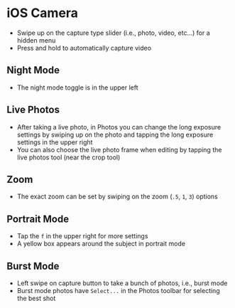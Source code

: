 # iOS Camera

- Swipe up on the capture type slider (i.e., photo, video, etc...) for a hidden menu
- Press and hold to automatically capture video

## Night Mode

- The night mode toggle is in the upper left

## Live Photos

- After taking a live photo, in Photos you can change the long exposure settings by swiping up on the photo and tapping the long exposure settings in the upper right
- You can also choose the live photo frame when editing by tapping the live photos tool (near the crop tool)

## Zoom

- The exact zoom can be set by swiping on the zoom (`.5`, `1`, `3`) options

## Portrait Mode

- Tap the `f` in the upper right for more settings
- A yellow box appears around the subject in portrait mode

## Burst Mode

- Left swipe on capture button to take a bunch of photos, i.e., burst mode
- Burst mode photos have `Select...` in the Photos toolbar for selecting the best shot
